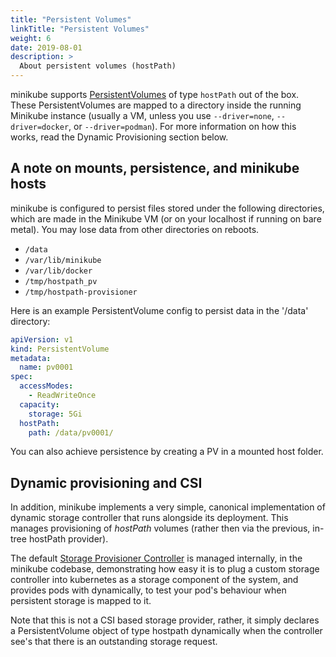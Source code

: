 ```yaml
---
title: "Persistent Volumes"
linkTitle: "Persistent Volumes"
weight: 6
date: 2019-08-01
description: >
  About persistent volumes (hostPath)
---
```


minikube supports [PersistentVolumes](https://kubernetes.io/docs/concepts/storage/persistent-volumes/) of type `hostPath` out of the box.  These PersistentVolumes are mapped to a directory inside the running Minikube instance (usually a VM, unless you use `--driver=none`, `--driver=docker`, or `--driver=podman`).  For more information on how this works, read the Dynamic Provisioning section below.

## A note on mounts, persistence, and minikube hosts

minikube is configured to persist files stored under the following directories, which are made in the Minikube VM (or on your localhost if running on bare metal).  You may lose data from other directories on reboots.

* `/data`
* `/var/lib/minikube`
* `/var/lib/docker`
* `/tmp/hostpath_pv`
* `/tmp/hostpath-provisioner`

Here is an example PersistentVolume config to persist data in the '/data' directory:

```yaml
apiVersion: v1
kind: PersistentVolume
metadata:
  name: pv0001
spec:
  accessModes:
    - ReadWriteOnce
  capacity:
    storage: 5Gi
  hostPath:
    path: /data/pv0001/
```

You can also achieve persistence by creating a PV in a mounted host folder.

## Dynamic provisioning and CSI

In addition, minikube implements a very simple, canonical implementation of dynamic storage controller that runs alongside its deployment.  This manages provisioning of  *hostPath* volumes (rather then via the previous, in-tree hostPath provider).  

The default [Storage Provisioner Controller](https://github.com/kubernetes/minikube/blob/master/pkg/storage/storage_provisioner.go) is managed internally, in the minikube codebase, demonstrating how easy it is to plug a custom storage controller into kubernetes as a storage component of the system, and provides pods with dynamically, to test your pod's behaviour when persistent storage is mapped to it.

Note that this is not a CSI based storage provider, rather, it simply declares a PersistentVolume object of type hostpath dynamically when the controller see's that there is an outstanding storage request.
